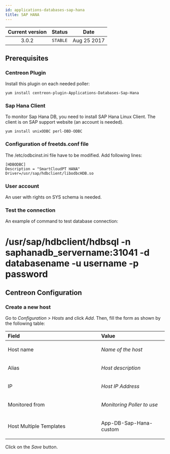 ```yaml
---
id: applications-databases-sap-hana
title: SAP HANA
---
```


| Current version | Status | Date |
| :-: | :-: | :-: |
| 3.0.2 | `STABLE` | Aug 25 2017 |

## Prerequisites 
### Centreon Plugin
Install this plugin on each needed poller:

    yum install centreon-plugin-Applications-Databases-Sap-Hana

### Sap Hana Client
To monitor Sap Hana DB, you need to install SAP Hana Linux Client.
The client is on SAP support website (an account is needed).

    yum install unixODBC perl-DBD-ODBC

### Configuration of freetds.conf file
The /etc/odbcinst.ini file have to be modified. Add following lines:

    [HDBODBC]
    Description = "SmartCloudPT HANA"
    Driver=/usr/sap/hdbclient/libodbcHDB.so

### User account 

An user with rights on SYS schema is needed.

### Test the connection

An example of command to test database connection:

   # /usr/sap/hdbclient/hdbsql -n saphanadb_servername:31041 -d databasename -u username -p password

## Centreon Configuration
### Create a new host
Go to *Configuration &gt; Hosts* and click *Add*. Then, fill the form as
shown by the following table:

<table>
<colgroup>
<col width="58%" />
<col width="41%" />
</colgroup>
<thead>
<tr class="header">
<th align="left">Field</th>
<th align="left">Value</th>
</tr>
</thead>
<tbody>
<tr class="odd">
<td align="left"><p>Host name</p></td>
<td align="left"><p><em>Name of the host</em></p></td>
</tr>
<tr class="even">
<td align="left"><p>Alias</p></td>
<td align="left"><p><em>Host description</em></p></td>
</tr>
<tr class="odd">
<td align="left"><p>IP</p></td>
<td align="left"><p><em>Host IP Address</em></p></td>
</tr>
<tr class="even">
<td align="left"><p>Monitored from</p></td>
<td align="left"><p><em>Monitoring Poller to use</em></p></td>
</tr>
<tr class="odd">
<td align="left"><p>Host Multiple Templates</p></td>
<td align="left"><p>App-DB-Sap-Hana-custom</p></td>
</tr>
</tbody>
</table>

Click on the *Save* button.

